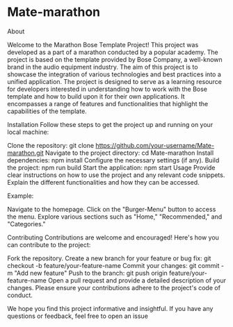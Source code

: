 # Mate-marathon

About

Welcome to the Marathon Bose Template Project! This project was developed as a part of a marathon conducted by a popular academy. The project is based on the template provided by Bose Company, a well-known brand in the audio equipment industry. The aim of this project is to showcase the integration of various technologies and best practices into a unified application.
The project is designed to serve as a learning resource for developers interested in understanding how to work with the Bose template and how to build upon it for their own applications. It encompasses a range of features and functionalities that highlight the capabilities of the template.

Installation
Follow these steps to get the project up and running on your local machine:

Clone the repository: git clone https://github.com/your-username/Mate-marathon.git
Navigate to the project directory: cd Mate-marathon
Install dependencies: npm install
Configure the necessary settings (if any).
Build the project: npm run build
Start the application: npm start
Usage
Provide clear instructions on how to use the project and any relevant code snippets. Explain the different functionalities and how they can be accessed.

Example:

Navigate to the homepage.
Click on the "Burger-Menu" button to access the menu.
Explore various sections such as "Home," "Recommended," and "Categories."

Contributing
Contributions are welcome and encouraged! Here's how you can contribute to the project:

Fork the repository.
Create a new branch for your feature or bug fix: git checkout -b feature/your-feature-name
Commit your changes: git commit -m "Add new feature"
Push to the branch: git push origin feature/your-feature-name
Open a pull request and provide a detailed description of your changes.
Please ensure your contributions adhere to the project's code of conduct.

We hope you find this project informative and insightful. If you have any questions or feedback, feel free to open an issue


